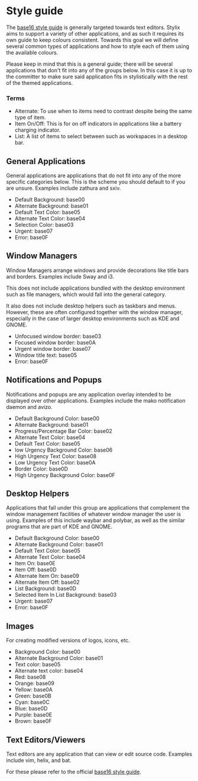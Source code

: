 # Style guide

The [base16 style guide](https://github.com/chriskempson/base16/blob/main/styling.md)
is generally targeted towards text editors. Stylix aims to support a variety of
other applications, and as such it requires its own guide to keep colours
consistent. Towards this goal we will define several common types of
applications and how to style each of them using the available colours.

Please keep in mind that this is a general guide; there will be several
applications that don't fit into any of the groups below. In this case it is up
to the committer to make sure said application fits in stylistically with the
rest of the themed applications.

### Terms
- Alternate: To use when to items need to contrast despite being the same type of item.
- Item On/Off: This is for on off indicators in applications like a battery charging indicator.
- List: A list of items to select between such as workspaces in a desktop bar.

## General Applications

General applications are applications that do not fit into any of the more
specific categories below. This is the scheme you should default to if you are
unsure. Examples include zathura and sxiv.

- Default Background: base00 
- Alternate Background: base01
- Default Text Color: base05
- Alternate Text Color: base04
- Selection Color: base03
- Urgent: base07
- Error: base0F

## Window Managers

Window Managers arrange windows and provide decorations like title bars and
borders. Examples include Sway and i3.

This does not include applications bundled with the desktop environment such as
file managers, which would fall into the general category.

It also does not include desktop helpers such as taskbars and menus. However,
these are often configured together with the window manager, especially in the
case of larger desktop environments such as KDE and GNOME.

- Unfocused window border: base03
- Focused window border: base0A
- Urgent window border: base07
- Window title text: base05
- Error: base0F


## Notifications and Popups

Notifications and popups are any application overlay intended to be displayed
over other applications. Examples include the mako notification daemon and
avizo.

- Default Background Color: base00
- Alternate Background: base01
- Progress/Percentage Bar Color: base02
- Alternate Text Color: base04
- Default Text Color: base05
- low Urgency Background Color: base06
- High Urgency Text Color: base08
- Low Urgency Text Color: base0A
- Border Color: base0D
- High Urgency Background Color: base0F

## Desktop Helpers

Applications that fall under this group are applications that complement the
window management facilities of whatever window manager the user is using.
Examples of this include waybar and polybar, as well as the similar programs
that are part of KDE and GNOME.

- Default Background Color: base00
- Alternate Background Color: base01
- Default Text Color: base05
- Alternate Text Color: base04
- Item On: base0E
- Item Off: base0D
- Alternate Item On: base09
- Alternate Item Off: base02
- List Background: base0D
- Selected Item In List Background: base03
- Urgent: base07
- Error: base0F

## Images

For creating modified versions of logos, icons, etc.

- Background Color: base00
- Alternate Background Color: base01
- Text color: base05
- Alternate text color: base04
- Red: base08
- Orange: base09
- Yellow: base0A
- Green: base0B
- Cyan: base0C
- Blue: base0D
- Purple: base0E
- Brown: base0F

## Text Editors/Viewers

Text editors are any application that can view or edit source code.
Examples include vim, helix, and bat.

For these please refer to the official
[base16 style guide](https://github.com/chriskempson/base16/blob/main/styling.md).
